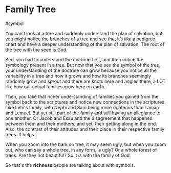 # Family Tree
#symbol 

You can’t look at a tree and suddenly understand the plan of salvation, but you might notice the branches of a tree and see that it’s *like* a pedigree chart and have a deeper understanding of the plan of salvation. The root of the tree with the seed is God.

See, you had to understand the doctrine first, and then notice the symbology present in a tree. But now that you see the symbol of the tree, your understanding of the doctrine can grow because you notice all the variability in a tree and how it grows and how its branches seemingly randomly grow and sprout and there are knots here and angles there, a LOT like how our actual families grow here on earth. 

Then, you take that richer understanding of families you gained from the symbol back to the scriptures and notice new connections in the scriptures. Like Lehi's family, with Nephi and Sam being more righteous than Laman and Lemuel. But yet still part of the family and still having an allegiance to one another. Or Jacob and Esau and the disagreement that happened between them and their mothers, and yet, their getting along in the end. Also, the contrast of their attitudes and their place in their respective family trees. It helps. 

When you zoom into the bark on tree, it may seem ugly, but when you zoom out, who can say a whole tree, in any form, is ugly? Or a whole forest of trees. Are they not beautiful? So it is with the family of God.

So that's the **richness** people are talking about with symbols.